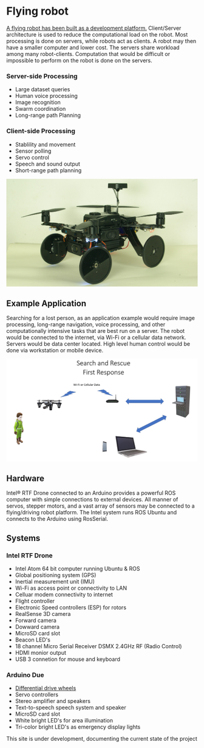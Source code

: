 # Flying robot

[A flying robot has been built as a development platform.](https://github.com/PhilippeDoucette/Intel-RTF-Drone-with-servo-control/wiki)  Client/Server architecture is used to reduce the computational load on the robot.  Most processing is done on servers, while robots act as clients.  A robot may then have a smaller computer and lower cost. The servers share workload among many robot-clients. Computation that would be difficult or impossible to perform on the robot is done on the servers.  
### Server-side Processing
  * Large dataset queries
  * Human voice processing
  * Image recognition
  * Swarm coordination
  * Long-range path Planning
  
### Client-side Processing
  * Stablility and movement
  * Sensor polling
  * Servo control
  * Speech and sound output
  * Short-range path planning

![Quad Image](images//IMGP1502.JPG)

## Example Application
Searching for a lost person, as an application example would require image processing, long-range navigation, voice processing, and other computationally intensive tasks that are best run on a server.  The robot would be connected to the internet, via Wi-Fi or a cellular data network.  Servers would be data center located. High level human control would be done via workstation or mobile device.

![Search and Rescue](images/Search_and_Rescue.jpg)

## Hardware

Intel® RTF Drone connected to an Arduino provides a powerful ROS computer with simple connections to external devices. All manner of servos, stepper motors, and a vast array of sensors may be connected to a flying/driving robot platform. The Intel system runs ROS Ubuntu and connects to the Arduino using RosSerial.

## Systems
### Intel RTF Drone
* Intel Atom 64 bit computer running Ubuntu & ROS
* Global positioning system (GPS)
* Inertial measurement unit (IMU) 
* Wi-Fi as access point or connectivity to LAN
* Celluar modem connectivity to internet
* Flight controller
* Electronic Speed controllers (ESP) for rotors
* RealSense 3D camera
* Forward camera
* Dowward camera
* MicroSD card slot
* Beacon LED's
* 18 channel Micro Serial Receiver DSMX 2.4GHz RF (Radio Control)
* HDMI monior output
* USB 3 connetion for mouse and keyboard
### Arduino Due
* [Differential drive wheels](https://github.com/PhilippeDoucette/Flying-Robot/wiki/Differential-drive-wheels)
* Servo controllers
* Stereo amplifier and speakers
* Text-to-speech speech system and speaker
* MicroSD card slot
* White bright LED's for area illumination
* Tri-color bright LED's as emergency display lights





This site is under development, documenting the current state of the project
